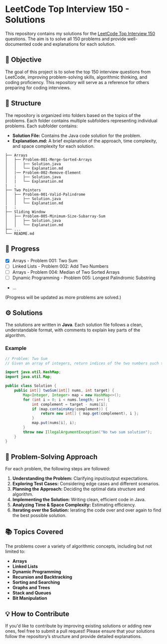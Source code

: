 # LeetCode Top Interview 150 - Solutions

This repository contains my solutions for the [LeetCode Top Interview 150](https://leetcode.com/studyplan/top-interview-150/) questions. The aim is to solve all 150 problems and provide well-documented code and explanations for each solution.

## 🏁 Objective
The goal of this project is to solve the top 150 interview questions from LeetCode, improving problem-solving skills, algorithmic thinking, and coding proficiency. This repository will serve as a reference for others preparing for coding interviews.

## 📁 Structure
The repository is organized into folders based on the topics of the problems. Each folder contains multiple subfolders representing individual problems. Each subfolder contains:
- **Solution File:** Contains the Java code solution for the problem.
- **Explanation.md:** A brief explanation of the approach, time complexity, and space complexity for each solution.
  
```plaintext
├── Arrays
│   ├── Problem-001-Merge-Sorted-Arrays
│   │   ├── Solution.java
│   │   └── Explanation.md
│   |── Problem-002-Remove-Element
│   |   ├── Solution.java
│   |   └── Explanation.md
|   :  
├── Two Pointers
│   ├── Problem-001-Valid-Palindrome
│   │   ├── Solution.java
│   │   └── Explanation.md
|   :
├── Sliding Window
│   ├── Problem-005-Minimum-Size-Subarray-Sum
│   │   ├── Solution.java
│   │   └── Explanation.md
├── ...
└── README.md
```

## 📝 Progress
- [x] Arrays - Problem 001: Two Sum
- [ ] Linked Lists - Problem 002: Add Two Numbers
- [ ] Arrays - Problem 004: Median of Two Sorted Arrays
- [ ] Dynamic Programming - Problem 005: Longest Palindromic Substring
- ...

(Progress will be updated as more problems are solved.)

## ⚙️ Solutions
The solutions are written in **Java**. Each solution file follows a clean, understandable format, with comments to explain key parts of the algorithm.

### Example
```java
// Problem: Two Sum
// Given an array of integers, return indices of the two numbers such that they add up to a specific target.

import java.util.HashMap;
import java.util.Map;

public class Solution {
    public int[] twoSum(int[] nums, int target) {
        Map<Integer, Integer> map = new HashMap<>();
        for (int i = 0; i < nums.length; i++) {
            int complement = target - nums[i];
            if (map.containsKey(complement)) {
                return new int[] { map.get(complement), i };
            }
            map.put(nums[i], i);
        }
        throw new IllegalArgumentException("No two sum solution");
    }
}
```

## 🧠 Problem-Solving Approach
For each problem, the following steps are followed:
1. **Understanding the Problem:** Clarifying input/output expectations.
2. **Exploring Test Cases:** Considering edge cases and different scenarios.
3. **Planning the Approach:** Deciding the optimal data structure and algorithm.
4. **Implementing the Solution:** Writing clean, efficient code in Java.
5. **Analyzing Time & Space Complexity:** Estimating efficiency.
6. **Iterating over the Solution:** Ierating the code over and over again to find the best possible solution.

## 📚 Topics Covered
The problems cover a variety of algorithmic concepts, including but not limited to:
- **Arrays**
- **Linked Lists**
- **Dynamic Programming**
- **Recursion and Backtracking**
- **Sorting and Searching**
- **Graphs and Trees**
- **Stack and Queues**
- **Bit Manipulation**

## 💡 How to Contribute
If you'd like to contribute by improving existing solutions or adding new ones, feel free to submit a pull request! Please ensure that your solutions follow the repository’s structure and provide detailed explanations.
